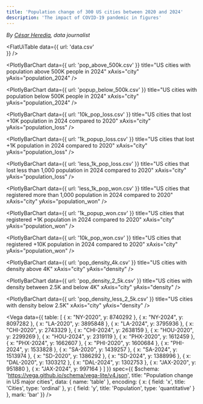 ```yaml
---
title: 'Population change of 300 US cities between 2020 and 2024'
description: 'The impact of COVID-19 pandemic in figures'
---
```


*By [César Heredia](https://x.com/cahered), data journalist*

<FlatUiTable
  data={{
    url: 'data.csv'    
  }}
/>

<PlotlyBarChart
  data={{
    url: 'pop_above_500k.csv'
  }}
  title="US cities with population above 500K people in 2024"
  xAxis="city"
  yAxis="population_2024"
/>

<PlotlyBarChart
  data={{
    url: 'popup_below_500k.csv'
  }}
  title="US cities with population below 500K people in 2024"
  xAxis="city"
  yAxis="population_2024"
/>

<PlotlyBarChart
  data={{
    url: '10k_pop_loss.csv'
  }}
  title="US cities that lost +10K population in 2024 compared to 2020"
  xAxis="city"
  yAxis="population_loss"
/>

<PlotlyBarChart
  data={{
    url: '1k_popup_loss.csv'
  }}
  title="US cities that lost +1K population in 2024 compared to 2020"
  xAxis="city"
  yAxis="population_loss"
/>

<PlotlyBarChart
  data={{
    url: 'less_1k_pop_loss.csv'
  }}
  title="US cities that lost less than 1,000 population in 2024 compared to 2020"
  xAxis="city"
  yAxis="population_loss"
/>

<PlotlyBarChart
  data={{
    url: 'less_1k_pop_won.csv'
  }}
  title="US cities that registered more than 1,000 population in 2024 compared to 2020"
  xAxis="city"
  yAxis="population_won"
/>

<PlotlyBarChart
  data={{
    url: '1k_popup_won.csv'
  }}
  title="US cities that registered +1K population in 2024 compared to 2020"
  xAxis="city"
  yAxis="population_won"
/>

<PlotlyBarChart
  data={{
    url: '10k_pop_won.csv'
  }}
  title="US cities that registered +10K population in 2024 compared to 2020"
  xAxis="city"
  yAxis="population_won"
/>

<PlotlyBarChart
  data={{
    url: 'pop_density_4k.csv'
  }}
  title="US cities with density above 4K"
  xAxis="city"
  yAxis="density"
/>

<PlotlyBarChart
  data={{
    url: 'pop_density_2_5k.csv'
  }}
  title="US cities with density between 2.5K and below 4K"
  xAxis="city"
  yAxis="density"
/>

<PlotlyBarChart
  data={{
    url: 'pop_density_less_2_5k.csv'
  }}
  title="US cities with density below 2.5K"
  xAxis="city"
  yAxis="density"
/>

<Vega
  data={{
    table: [
      {
        x: "NY-2020",
        y: 8740292
      },
      {
        x: "NY-2024",
        y: 8097282
      },
      {
        x: "LA-2020",
        y: 3895848
      },
      {
        x: "LA-2024",
        y: 3795936
      },
      {
        x: "CHI-2020",
        y: 2743329
      },
      {
        x: "CHI-2024",
        y: 2638159
      },
      {
        x: "HOU-2020",
        y: 2299269
      },
      {
        x: "HOU-2024",
        y: 2319119
      },
      {
        x: "PHX-2020",
        y: 1612459
      },
      {
        x: "PHX-2024",
        y: 1662607
      },
      {
        x: "PHI-2020",
        y: 1600684
      },
      {
        x: "PHI-2024",
        y: 1533828
      },
      {
        x: "SA-2020",
        y: 1439257
      },
      {
        x: "SA-2024",
        y: 1513974
      },
      {
        x: "SD-2020",
        y: 1386292
      },
      {
        x: "SD-2024",
        y: 1388996
      },
      {
        x: "DAL-2020",
        y: 1303212
      },
      {
        x: "DAL-2024",
        y: 1302753
      },
      {
        x: "JAX-2020",
        y: 951880
      },
      {
        x: "JAX-2024",
        y: 997164
      }
    ]
  }}
  spec={{
    $schema: 'https://vega.github.io/schema/vega-lite/v4.json',
    title: "Population change in US major cities",
    data: {
      name: 'table'
    },
    encoding: {
      x: {
        field: 'x',
        title: 'Cities',
        type: 'ordinal'
      },
      y: {
        field: 'y',
        title: 'Population',
        type: 'quantitative'
      }
    },
    mark: 'bar'
  }}
/>
